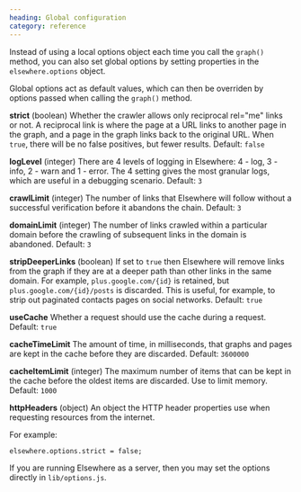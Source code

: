 ```yaml
--- 
heading: Global configuration
category: reference
---
```


Instead of using a local options object each time you call the `graph()` method, you can also set global options by setting properties in the `elsewhere.options` object.

Global options act as default values, which can then be overriden by options passed when calling the `graph()` method.

**strict** (boolean)  Whether the crawler allows only reciprocal rel="me" links or not. A reciprocal link is where the page at a URL links to another page in the graph, and a page in the graph links back to the original URL. When `true`, there will be no false positives, but fewer results. Default: `false`

**logLevel** (integer) There are 4 levels of logging in Elsewhere: 4 - log, 3 - info, 2 - warn and 1 -  error. The 4 setting gives the most granular logs, which are useful in a debugging scenario. Default: `3` 

**crawlLimit** (integer) The number of links that Elsewhere will follow without a successful verification before it abandons the chain. Default: `3`

**domainLimit** (integer) The number of links crawled within a particular domain before the crawling of subsequent links in the domain is abandoned. Default: `3`

**stripDeeperLinks** (boolean) If set to `true` then Elsewhere will remove links from the graph if they are at a deeper path than other links in the same domain. For example, `plus.google.com/{id}` is retained, but `plus.google.com/{id}/posts` is discarded. This is useful, for example, to strip out paginated contacts pages on social networks. Default: `true`

**useCache** Whether a request should use the cache during a request. Default: `true` 

**cacheTimeLimit** The amount of time, in milliseconds, that graphs and pages are kept in the cache before they are discarded. Default: `3600000`

**cacheItemLimit** (integer) The maximum number of items that can be kept in the cache before the oldest items are discarded. Use to limit memory. Default: `1000`

**httpHeaders** (object) An object the HTTP header properties use when requesting resources from the internet.

For example:
    
    elsewhere.options.strict = false;

If you are running Elsewhere as a server, then you may set the options directly in `lib/options.js`. 
